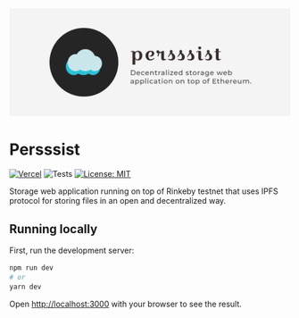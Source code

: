 <div align="center">
<img src="https://raw.githubusercontent.com/MCarlomagno/persssist/main/public/images/banner.png" alt="banner image"/>
</div>

# Persssist

[![Vercel](https://img.shields.io/github/deployments/mcarlomagno/persssist/production?label=vercel&logo=vercel&logoColor=white)](https://persssist.vercel.app/)
![Tests](https://github.com/MCarlomagno/persssist/actions/workflows/truffle.yml/badge.svg)
[![License: MIT](https://img.shields.io/badge/License-MIT-yellow.svg)](https://opensource.org/licenses/MIT)

Storage web application running on top of Rinkeby testnet that uses IPFS protocol for storing files in an open and decentralized way.

## Running locally
First, run the development server:

```bash
npm run dev
# or
yarn dev
```

Open [http://localhost:3000](http://localhost:3000) with your browser to see the result.
